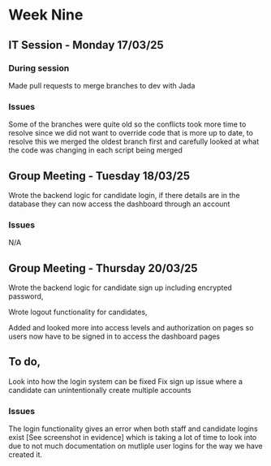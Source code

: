 # Week Nine

## IT Session - Monday 17/03/25

### During session

Made pull requests to merge branches to dev with Jada


### Issues

Some of the branches were quite old so the conflicts took more time to resolve since we did not want to override code that is more up to date, to resolve this we merged the oldest branch first and carefully looked at what the code was changing in each script being merged


## Group Meeting - Tuesday 18/03/25

Wrote the backend logic for candidate login, if there details are in the database they can now access the dashboard through an account


### Issues

N/A

## Group Meeting - Thursday 20/03/25

Wrote the backend logic for candidate sign up including encrypted password,

Wrote logout functionality for candidates,

Added and looked more into access levels and authorization on pages so users now have to be signed in to access the dashboard pages

## To do,
Look into how the login system can be fixed
Fix sign up issue where a candidate can unintentionally create multiple accounts

### Issues
The login functionality gives an error when both staff and candidate logins exist [See screenshot in evidence] which is taking a lot of time to look into due to not much documentation on mutliple user logins for the way we have created it.
